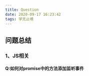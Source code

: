 ```yaml
---
title: Question
date: 2020-09-17 16:23:42
tags: 学无止境
---
```


## 问题总结

### 1、JS相关

#### Q:如何对promise中的方法添加监听事件



